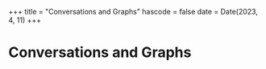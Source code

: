 +++
title = "Conversations and Graphs"
hascode = false
date = Date(2023, 4, 11)
+++

# Conversations and Graphs


